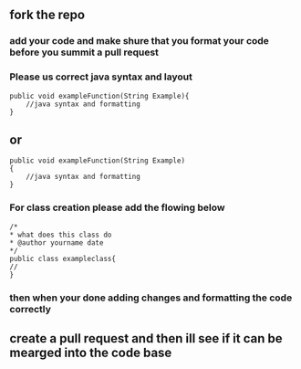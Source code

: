 ## fork the repo

### add your code and make shure that you format your code before you summit a pull request

### Please us correct java syntax and layout 
```
public void exampleFunction(String Example){
    //java syntax and formatting
}
``` 
## or 
```
public void exampleFunction(String Example)
{
    //java syntax and formatting
}
``` 
### For class creation please add the flowing below
```
/*
* what does this class do
* @author yourname date
*/
public class exampleclass{
// 
}
```
### then when your done adding changes and formatting the code correctly 
## create a pull request and then ill see if it can be mearged into the code base
